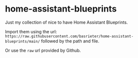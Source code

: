 # home-assistant-blueprints
Just my collection of nice to have Home Assistant Blueprints.

Import them using the url: `https://raw.githubusercontent.com/basrieter/home-assistant-blueprints/main/` followed by the path and file.

Or use the `raw` url provided by Github.
